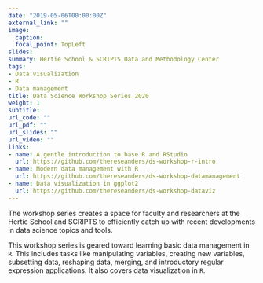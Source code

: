 ```yaml
---
date: "2019-05-06T00:00:00Z"
external_link: ""
image:
  caption: 
  focal_point: TopLeft
slides: 
summary: Hertie School & SCRIPTS Data and Methodology Center
tags:
- Data visualization
- R
- Data management
title: Data Science Workshop Series 2020
weight: 1
subtitle: 
url_code: ""
url_pdf: ""
url_slides: ""
url_video: ""
links:
- name: A gentle introduction to base R and RStudio
  url: https://github.com/thereseanders/ds-workshop-r-intro
- name: Modern data management with R
  url: https://github.com/thereseanders/ds-workshop-datamanagement
- name: Data visualization in ggplot2
  url: https://github.com/thereseanders/ds-workshop-dataviz
---
```


The workshop series creates a space for faculty and researchers at the Hertie School and SCRIPTS to efficiently catch up with recent developments in data science topics and tools. 

This workshop series is geared toward learning basic data management in `R`. This includes tasks like manipulating variables, creating new variables, subsetting data, reshaping data, merging, and introductory regular expression applications. It also covers data visualization in `R`.
